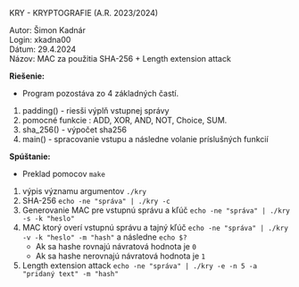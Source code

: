 KRY - KRYPTOGRAFIE (A.R. 2023/2024)

Autor: Šimon Kadnár  
Login: xkadna00  
Dátum: 29.4.2024  
Názov: MAC za použitia SHA-256 + Length extension attack

**Riešenie:**
- Program pozostáva zo 4 základných častí.

1. padding() - riesši výplň vstupnej správy
2. pomocné funkcie : ADD, XOR, AND, NOT, Choice, SUM.
3. sha_256() - výpočet sha256
4. main() - spracovanie vstupu a následne volanie príslušných funkcií

**Spúštanie:** 
- Preklad pomocov `make`

1. výpis významu argumentov `./kry` 
2. SHA-256 `echo -ne "správa" | ./kry -c`
3. Generovanie MAC pre vstupnú správu a kľúč `echo -ne "správa" | ./kry -s -k "heslo" ` 
4. MAC ktorý overí vstupnú správu a tajný kľúč `echo -ne "správa" | ./kry -v -k "heslo" -m "hash"` a následne `echo $?`      
    - Ak sa hashe rovnajú návratová hodnota je `0` 
    - Ak sa hashe nerovnajú návratová hodnota je `1` 
5. Length extension attack `echo -ne "správa" | ./kry -e -n 5 -a "pridaný text" -m "hash"` 

